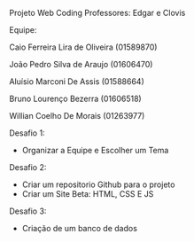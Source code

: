 
 
Projeto Web Coding
Professores: Edgar e Clovis

Equipe:

Caio Ferreira Lira de Oliveira (01589870)

João Pedro Silva de Araujo (01606470)

Aluísio Marconi De Assis (01588664)

Bruno Lourenço Bezerra (01606518)

Willian Coelho De Morais (01263977)


Desafio 1:
- Organizar a Equipe e Escolher um Tema



Desafio 2:

 - Criar um repositorio Github para o projeto
 - Criar um Site Beta: HTML, CSS E JS



Desafio 3:

- Criação de um banco de dados  

